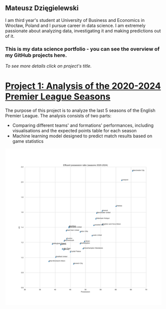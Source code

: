 ## Mateusz Dzięgielewski
I am third year's student at University of Business and Economics in Wrocław, Poland and I pursue career in data science. I am extremely passionate about analyzing data, investigating it and making predictions out of it.
### This is my data science portfolio - you can see the overview of my GitHub projects here.
*To see more details click on project's title.*

# [Project 1: Analysis of the 2020-2024 Premier League Seasons](https://github.com/mateuszdziegielewski/premier_league)
The purpose of this project is to analyze the last 5 seasons of the English Premier League. The analysis consists of two parts:
* Comparing different teams' and formations' performances, including  visualisations and the expected points table for each season
* Machine learning model designed to predict match results based on game statistics

![alt text](images/efficent-possesion-ratio-team.png "Efficent possession ratio (2020-2024)")
